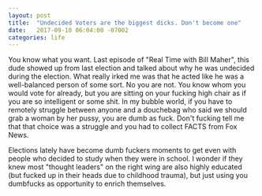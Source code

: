 ```yaml
---
layout: post
title:  "Undecided Voters are the biggest dicks. Don't become one" 
date:   2017-09-10 06:04:00 -07002
categories: life 
---
```


You know what you want. Last episode of "Real Time with Bill Maher", this dude showed up from last election and talked about why he was undecided during the election. What really irked me was that he acted like he was a well-balanced person of some sort. No you are not. You know whom you would vote for already, but you are sitting on your fucking high chair as if you are so intelligent or some shit. In my bubble world, if you have to remotely struggle between anyone and a douchebag who said we should grab a woman by her pussy, you are dumb as fuck. Don't fucking tell me that that choice was a struggle and you had to collect FACTS from Fox News. 

Elections lately have become dumb fuckers moments to get even with people who decided to study when they were in school. I wonder if they knew most "thought leaders" on the right wing are also highly educated (but fucked up in their heads due to childhood trauma), but just using you dumbfucks as opportunity to enrich themselves. 
